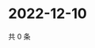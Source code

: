 # 2022-12-10

共 0 条

<!-- BEGIN WEIBO -->
<!-- 最后更新时间 Sat Dec 10 2022 02:01:38 GMT+0800 (China Standard Time) -->

<!-- END WEIBO -->
